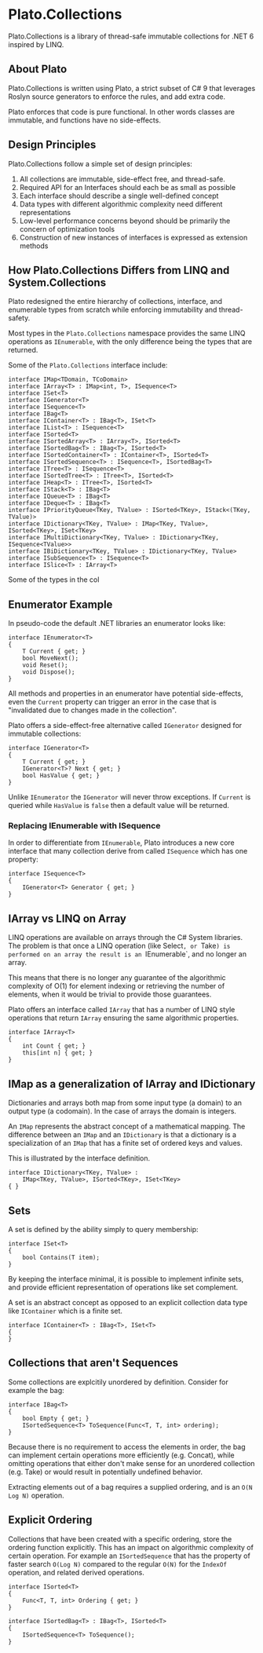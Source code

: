 ﻿# Plato.Collections

Plato.Collections is a library of thread-safe 
immutable collections for .NET 6 inspired by LINQ.

## About Plato 

Plato.Collections is written using Plato, a strict subset of C# 9 that
leverages Roslyn source generators to enforce the rules, and add extra
code. 

Plato enforces that code is pure functional. In other words classes are immutable, 
and functions have no side-effects. 

## Design Principles

Plato.Collections follow a simple set of design principles:

1. All collections are immutable, side-effect free, and thread-safe. 
2. Required API for an Interfaces should each be as small as possible
3. Each interface should describe a single well-defined concept 
4. Data types with different algorithmic complexity need different representations 
5. Low-level performance concerns beyond should be primarily the concern of optimization tools  
6. Construction of new instances of interfaces is expressed as extension methods 

## How Plato.Collections Differs from LINQ and System.Collections

Plato redesigned the entire hierarchy of collections, interface, and enumerable types 
from scratch while enforcing immutability and thread-safety.

Most types in the `Plato.Collections` namespace provides the same LINQ operations 
as `IEnumerable`, with the only difference being the types that are returned. 

Some of the `Plato.Collections` interface include:

```
interface IMap<TDomain, TCoDomain>
interface IArray<T> : IMap<int, T>, ISequence<T>
interface ISet<T>
interface IGenerator<T>
interface ISequence<T>
interface IBag<T>
interface IContainer<T> : IBag<T>, ISet<T>
interface IList<T> : ISequence<T>
interface ISorted<T>
interface ISortedArray<T> : IArray<T>, ISorted<T>
interface ISortedBag<T> : IBag<T>, ISorted<T>
interface ISortedContainer<T> : IContainer<T>, ISorted<T>
interface ISortedSequence<T> : ISequence<T>, ISortedBag<T>
interface ITree<T> : ISequence<T>
interface ISortedTree<T> : ITree<T>, ISorted<T>
interface IHeap<T> : ITree<T>, ISorted<T>
interface IStack<T> : IBag<T>
interface IQueue<T> : IBag<T>
interface IDeque<T> : IBag<T>
interface IPriorityQueue<TKey, TValue> : ISorted<TKey>, IStack<(TKey, TValue)>
interface IDictionary<TKey, TValue> : IMap<TKey, TValue>, ISorted<TKey>, ISet<TKey>
interface IMultiDictionary<TKey, TValue> : IDictionary<TKey, ISequence<TValue>> 
interface IBiDictionary<TKey, TValue> : IDictionary<TKey, TValue>
interface ISubSequence<T> : ISequence<T>
interface ISlice<T> : IArray<T>
```

Some of the types in the col

## Enumerator Example

In pseudo-code the default .NET libraries an enumerator looks like:

```
interface IEnumerator<T> 
{    
	T Current { get; }
    bool MoveNext(); 
    void Reset();
    void Dispose();
}
```

All methods and properties in an enumerator have potential side-effects, even the `Current` property
can trigger an error in the case that is "invalidated due to changes made in the collection".

Plato offers a side-effect-free alternative called `IGenerator` designed for immutable collections:

```
interface IGenerator<T>
{
    T Current { get; }
    IGenerator<T>? Next { get; }
    bool HasValue { get; }
}
```

Unlike `IEnumerator` the `IGenerator` will never throw exceptions. If `Current` is queried while `HasValue` is 
`false` then a default value will be returned. 

### Replacing IEnumerable with ISequence 

In order to differentiate from `IEnumerable`, Plato introduces a new core interface that many collection 
derive from called `ISequence` which has one property:

```
interface ISequence<T>
{
    IGenerator<T> Generator { get; }
}
```

## IArray vs LINQ on Array

LINQ operations are available on arrays through the C# System libraries. The problem is that once a LINQ operation (like Select`, or `Take`)
is performed on an array the result is an `IEnumerable`, and no longer an array. 

This means that there is no longer any guarantee of the algorithmic complexity of O(1) for element indexing or retrieving the number of 
elements, when it would be trivial to provide those guarantees. 

Plato offers an interface called `IArray` that has a number of LINQ style operations that return `IArray` ensuring the same algorithmic 
properties. 

```
interface IArray<T> 
{
    int Count { get; }
    this[int n] { get; }
}
```

## IMap as a generalization of IArray and IDictionary 

Dictionaries and arrays both map from some input type (a domain) to an output type (a codomain). In the case of arrays the domain is integers. 

An `IMap` represents the abstract concept of a mathematical mapping. The difference between an `IMap` and an `IDictionary` is that a dictionary 
is a specialization of an `IMap` that has a finite set of ordered keys and values.

This is illustrated by the interface definition. 

```
interface IDictionary<TKey, TValue> : 
    IMap<TKey, TValue>, ISorted<TKey>, ISet<TKey>
{ }
```

## Sets 

A set is defined by the ability simply to query membership:

```
interface ISet<T>
{
    bool Contains(T item);
}
```

By keeping the interface minimal, it is possible to implement infinite sets, and provide efficient representation of operations 
like set complement.

A set is an abstract concept as opposed to an explicit collection data type like `IContainer` which is a finite set. 

```
interface IContainer<T> : IBag<T>, ISet<T>
{
}
```

## Collections that aren't Sequences 

Some collections are explcitily unordered by definition. Consider for example the bag:

```
interface IBag<T>
{
    bool Empty { get; }
    ISortedSequence<T> ToSequence(Func<T, T, int> ordering);
}
```

Because there is no requirement to access the elements in order, the bag can implement certain operations more efficiently (e.g. Concat), 
while omitting operations that either don't make sense for an unordered collection (e.g. Take) or would result in potentially undefined behavior. 

Extracting elements out of a bag requires a supplied ordering, and is an `O(N Log N)` operation. 

## Explicit Ordering 

Collections that have been created with a specific ordering, store the ordering function explicitly. This has an impact on algorithmic 
complexity of certain operation. For example an `ISortedSequence` that has the property of faster search `O(Log N)` compared to the 
regular `O(N)` for the `IndexOf` operation, and related derived operations.

```
interface ISorted<T> 
{
    Func<T, T, int> Ordering { get; }
}

interface ISortedBag<T> : IBag<T>, ISorted<T>
{
    ISortedSequence<T> ToSequence();
}
```



